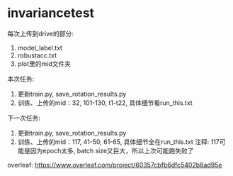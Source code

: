 # invariancetest

每次上传到drive的部分:
1. model_label.txt
2. robustacc.txt
3. plot里的mid文件夹

本次任务:
1. 更新train.py, save_rotation_results.py
2. 训练、上传的mid：32, 101-130, t1-t22, 具体细节看run_this.txt

下一次任务:
1. 更新train.py, save_rotation_results.py
2. 训练、上传的mid：117, 41-50, 61-65, 具体细节全在run_this.txt
注释: 117可能是因为epoch太多, batch size又巨大，所以上次可能跑失败了



overleaf:
https://www.overleaf.com/project/60357cbfb6dfc5402b8ad95e
